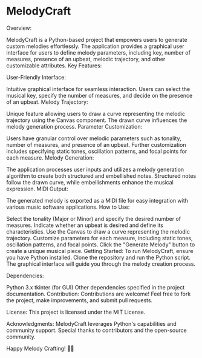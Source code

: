 # MelodyCraft

Overview:

MelodyCraft is a Python-based project that empowers users to generate custom melodies effortlessly. The application provides a graphical user interface for users to define melody parameters, including key, number of measures, presence of an upbeat, melodic trajectory, and other customizable attributes.
Key Features:

User-Friendly Interface:

Intuitive graphical interface for seamless interaction.
Users can select the musical key, specify the number of measures, and decide on the presence of an upbeat.
Melody Trajectory:

Unique feature allowing users to draw a curve representing the melodic trajectory using the Canvas component.
The drawn curve influences the melody generation process.
Parameter Customization:

Users have granular control over melodic parameters such as tonality, number of measures, and presence of an upbeat.
Further customization includes specifying static tones, oscillation patterns, and focal points for each measure.
Melody Generation:

The application processes user inputs and utilizes a melody generation algorithm to create both structured and embellished notes.
Structured notes follow the drawn curve, while embellishments enhance the musical expression.
MIDI Output:

The generated melody is exported as a MIDI file for easy integration with various music software applications.
How to Use:

Select the tonality (Major or Minor) and specify the desired number of measures.
Indicate whether an upbeat is desired and define its characteristics.
Use the Canvas to draw a curve representing the melodic trajectory.
Customize parameters for each measure, including static tones, oscillation patterns, and focal points.
Click the "Generate Melody" button to create a unique musical piece.
Getting Started:
To run MelodyCraft, ensure you have Python installed. Clone the repository and run the Python script. The graphical interface will guide you through the melody creation process.

Dependencies:

Python 3.x
tkinter (for GUI)
Other dependencies specified in the project documentation.
Contribution:
Contributions are welcome! Feel free to fork the project, make improvements, and submit pull requests.

License:
This project is licensed under the MIT License.

Acknowledgments:
MelodyCraft leverages Python's capabilities and community support. Special thanks to contributors and the open-source community.

Happy Melody Crafting! 🎵✨